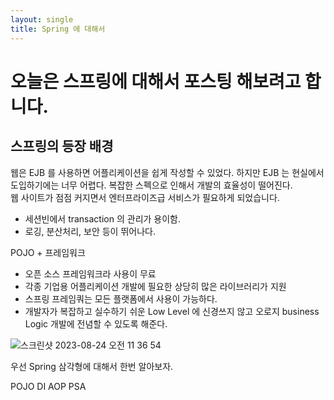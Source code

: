 ```yaml
---
layout: single
title: Spring 에 대해서
---
```


# 오늘은 스프링에 대해서 포스팅 해보려고 합니다. 


## 스프링의 등장 배경
웹은 EJB 를 사용하면 어플리케이션을 쉽게 작성할 수 있었다. 
하지만 EJB 는 현실에서 도입하기에는 너무 어렵다. 복잡한 스펙으로 인해서 개발의 효율성이 떨어진다.
<br>
웹 사이트가 점점 커지면서 엔터프라이즈급 서비스가 필요하게 되었습니다. 
- 세션빈에서 transaction 의 관리가 용이함.
- 로깅, 분산처리, 보안 등이 뛰어나다.

POJO + 프레임워크 
- 오픈 소스 프레임워크라 사용이 무료
- 각종 기업용 어플리케이션 개발에 필요한 상당히 많은 라이브러리가 지원
- 스프링 프레임쿼는 모든 플랫폼에서 사용이 가능하다.
- 개발자가 복잡하고 실수하기 쉬운 Low Level 에 신경쓰지 않고 오로지 business Logic 개발에 전념할 수 있도록 해준다.

![스크린샷 2023-08-24 오전 11 36 54](https://github.com/rlaxoehd4234/rlaxoehd4234.github.io/assets/92311926/ecc9ff43-cdb2-47b6-b22a-754726216113)

우선 Spring 삼각형에 대해서 한번 알아보자.

POJO
DI
AOP
PSA


